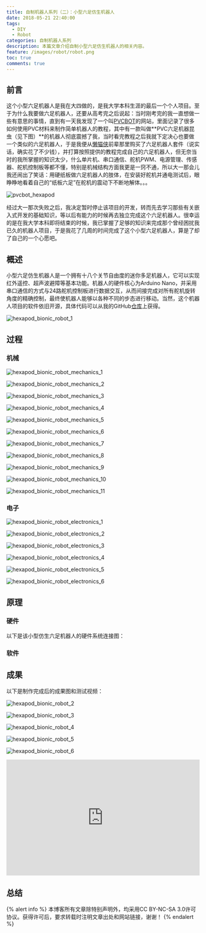 ```yaml
---
title: 自制机器人系列（二）：小型六足仿生机器人
date: 2018-05-21 22:40:00
tags:
  - DIY
  - Robot
categories: 自制机器人系列
description: 本篇文章介绍自制小型六足仿生机器人的相关内容。
feature: /images/robot/robot.png
toc: true
comments: true
---
```


## 前言

这个小型六足机器人是我在大四做的，是我大学本科生涯的最后一个个人项目。至于为什么我要做六足机器人，还要从高考完之后说起：当时刚考完的我一直想做一些有意思的事情，直到有一天我发现了一个叫[PVCBOT](http://www.diy-bot.net/?project=pvcbot)的网站，里面记录了很多如何使用PVC材料来制作简单机器人的教程，其中有一款叫做**PVC六足机器昆虫（见下图）**的机器人彻底震撼了我，当时看完教程之后我就下定决心也要做一个类似的六足机器人，于是我便从[懒猫侠](https://link.zhihu.com/?target=http%3A//hellorobot.blog.163.com/)前辈那里购买了六足机器人套件（说实话，确实花了不少钱），并打算按照提供的教程完成自己的六足机器人，但无奈当时的我所掌握的知识太少，什么单片机、串口通信、舵机PWM、电源管理、传感器、舵机控制板等都不懂，特别是机械结构方面我更是一窍不通，所以大一那会儿我还闹出了笑话：用硬纸板做六足机器人的肢体，在安装好舵机并通电测试后，眼睁睁地看着自己的“纸板六足”在舵机的震动下不断地解体。。。

<!--more-->

![pvcbot_hexapod](http://www.diy-bot.net/upload/pvcbot/project/_Original/PVCBOT-Original_600.jpg)

经过大一那次失败之后，我决定暂时停止该项目的开发，转而先去学习那些有关嵌入式开发的基础知识，等以后有能力的时候再去独立完成这个六足机器人。很幸运的是在我大学本科即将结束的时候，我已掌握了足够的知识来完成那个曾经困扰我已久的机器人项目，于是我花了几周的时间完成了这个小型六足机器人，算是了却了自己的一个心愿吧。

## 概述

小型六足仿生机器人是一个拥有十八个关节自由度的迷你多足机器人，它可以实现红外遥控、超声波避障等基本功能。机器人的硬件核心为Arduino Nano，并采用串口通信的方式与24路舵机控制板进行数据交互，从而间接完成对所有舵机旋转角度的精确控制，最终使机器人能够以各种不同的步态进行移动。当然，这个机器人项目的软件依旧开源，具体代码可以从我的GitHub[仓库](https://github.com/myyerrol/hexapod_bionic_robot)上获得。

![hexapod_bionic_robot_1](http://media.myyerrol.io/images/hexapod_bionic_robot/hexapod_bionic_robot_1.jpg)

## 过程

### 机械

![hexapod_bionic_robot_mechanics_1](http://media.myyerrol.io/images/hexapod_bionic_robot/hexapod_bionic_robot_mechanics_1.jpg)

![hexapod_bionic_robot_mechanics_2](http://media.myyerrol.io/images/hexapod_bionic_robot/hexapod_bionic_robot_mechanics_2.jpg)

![hexapod_bionic_robot_mechanics_3](http://media.myyerrol.io/images/hexapod_bionic_robot/hexapod_bionic_robot_mechanics_3.jpg)

![hexapod_bionic_robot_mechanics_4](http://media.myyerrol.io/images/hexapod_bionic_robot/hexapod_bionic_robot_mechanics_4.jpg)

![hexapod_bionic_robot_mechanics_5](http://media.myyerrol.io/images/hexapod_bionic_robot/hexapod_bionic_robot_mechanics_5.jpg)

![hexapod_bionic_robot_mechanics_6](http://media.myyerrol.io/images/hexapod_bionic_robot/hexapod_bionic_robot_mechanics_6.jpg)

![hexapod_bionic_robot_mechanics_7](http://media.myyerrol.io/images/hexapod_bionic_robot/hexapod_bionic_robot_mechanics_7.jpg)

![hexapod_bionic_robot_mechanics_8](http://media.myyerrol.io/images/hexapod_bionic_robot/hexapod_bionic_robot_mechanics_8.jpg)

![hexapod_bionic_robot_mechanics_9](http://media.myyerrol.io/images/hexapod_bionic_robot/hexapod_bionic_robot_mechanics_9.jpg)

![hexapod_bionic_robot_mechanics_10](http://media.myyerrol.io/images/hexapod_bionic_robot/hexapod_bionic_robot_mechanics_10.jpg)

![hexapod_bionic_robot_mechanics_11](http://media.myyerrol.io/images/hexapod_bionic_robot/hexapod_bionic_robot_mechanics_11.jpg)

### 电子

![hexapod_bionic_robot_electronics_1](http://media.myyerrol.io/images/hexapod_bionic_robot/hexapod_bionic_robot_electronics_1.jpg)

![hexapod_bionic_robot_electronics_2](http://media.myyerrol.io/images/hexapod_bionic_robot/hexapod_bionic_robot_electronics_2.jpg)

![hexapod_bionic_robot_electronics_3](http://media.myyerrol.io/images/hexapod_bionic_robot/hexapod_bionic_robot_electronics_3.jpg)

![hexapod_bionic_robot_electronics_4](http://media.myyerrol.io/images/hexapod_bionic_robot/hexapod_bionic_robot_electronics_4.jpg)

![hexapod_bionic_robot_electronics_5](http://media.myyerrol.io/images/hexapod_bionic_robot/hexapod_bionic_robot_electronics_5.jpg)

![hexapod_bionic_robot_electronics_6](http://media.myyerrol.io/images/hexapod_bionic_robot/hexapod_bionic_robot_electronics_6.jpg)

## 原理

### 硬件

以下是该小型仿生六足机器人的硬件系统连接图：

### 软件

## 成果

以下是制作完成后的成果图和测试视频：

![hexapod_bionic_robot_2](http://media.myyerrol.io/images/hexapod_bionic_robot/hexapod_bionic_robot_2.jpg)

![hexapod_bionic_robot_3](http://media.myyerrol.io/images/hexapod_bionic_robot/hexapod_bionic_robot_3.jpg)

![hexapod_bionic_robot_4](http://media.myyerrol.io/images/hexapod_bionic_robot/hexapod_bionic_robot_4.jpg)

![hexapod_bionic_robot_5](http://media.myyerrol.io/images/hexapod_bionic_robot/hexapod_bionic_robot_5.jpg)

![hexapod_bionic_robot_6](http://media.myyerrol.io/images/hexapod_bionic_robot/hexapod_bionic_robot_6.jpg)

<div style="height: 0; padding-bottom: 60%; position: relative;">
  <iframe width="498" height="510" src="http://player.youku.com/embed/XMzY1MTU4OTczNg" frameborder="0" allowfullscreen="" style="position: absolute; height: 100%; width: 100%;">
  </iframe>
</div>

## 总结

{% alert info %}
本博客所有文章除特别声明外，均采用CC BY-NC-SA 3.0许可协议。获得许可后，要求转载时注明文章出处和网站链接，谢谢！
{% endalert %}
